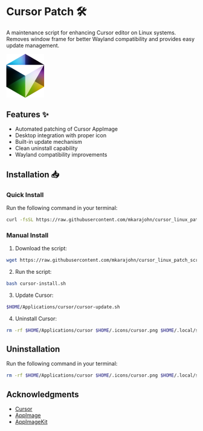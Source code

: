 # Cursor Patch 🛠️

A maintenance script for enhancing Cursor editor on Linux systems. Removes window frame for better Wayland compatibility and provides easy update management.

<img src="./cursor.png" alt="Cursor Logo" width="100px">

## Features ✨
- Automated patching of Cursor AppImage
- Desktop integration with proper icon
- Built-in update mechanism
- Clean uninstall capability
- Wayland compatibility improvements

## Installation 📥

### Quick Install

Run the following command in your terminal:

```bash
curl -fsSL https://raw.githubusercontent.com/mkarajohn/cursor_linux_patch_scripts/master/cursor-install.sh | bash
```

### Manual Install

1. Download the script:

```bash
wget https://raw.githubusercontent.com/mkarajohn/cursor_linux_patch_scripts/master/cursor-install.sh
```

2. Run the script:

```bash
bash cursor-install.sh
```

3. Update Cursor:

```bash
$HOME/Applications/cursor/cursor-update.sh
```

4. Uninstall Cursor:

```bash
rm -rf $HOME/Applications/cursor $HOME/.icons/cursor.png $HOME/.local/share/applications/cursor.desktop
```

## Uninstallation

Run the following command in your terminal:

```bash
rm -rf $HOME/Applications/cursor $HOME/.icons/cursor.png $HOME/.local/share/applications/cursor.desktop
```

## Acknowledgments

- [Cursor](https://www.cursor.com/)
- [AppImage](https://appimage.org/)
- [AppImageKit](https://github.com/AppImage/AppImageKit)

